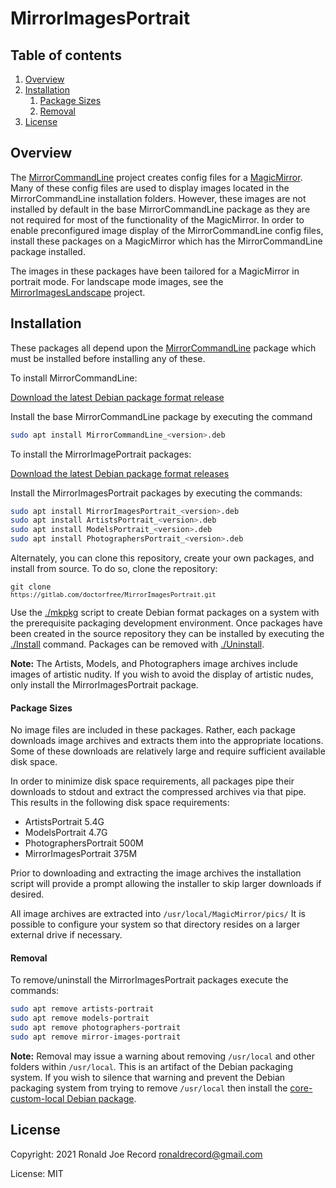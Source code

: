 # MirrorImagesPortrait

## Table of contents

1. [Overview](#overview)
1. [Installation](#installation)
	1. [Package Sizes](#package-sizes)
	1. [Removal](#removal)
1. [License](#license)

## Overview

The [MirrorCommandLine](https://gitlab.com/doctorfree/MirrorCommandLine) project
creates config files for a [MagicMirror](https://magicmirror.builders/). Many of
these config files are used to display images located in the MirrorCommandLine
installation folders. However, these images are not installed by default in the
base MirrorCommandLine package as they are not required for most of the
functionality of the MagicMirror. In order to enable preconfigured image display
of the MirrorCommandLine config files, install these packages on a MagicMirror
which has the MirrorCommandLine package installed.

The images in these packages have been tailored for a MagicMirror in portrait mode.
For landscape mode images, see the
[MirrorImagesLandscape](https://gitlab.com/doctorfree/MirrorImagesLandscape) project.

## Installation

These packages all depend upon the
[MirrorCommandLine](https://gitlab.com/doctorfree/MirrorCommandLine)
package which must be installed before installing any of these.

To install MirrorCommandLine:

[Download the latest Debian package format release](https://gitlab.com/doctorfree/MirrorCommandLine/-/releases)

Install the base MirrorCommandLine package by executing the command

```bash
sudo apt install MirrorCommandLine_<version>.deb
```

To install the MirrorImagePortrait packages:

[Download the latest Debian package format releases](https://gitlab.com/doctorfree/MirrorImagesPortrait/-/releases)

Install the MirrorImagesPortrait packages by executing the commands:

```bash
sudo apt install MirrorImagesPortrait_<version>.deb
sudo apt install ArtistsPortrait_<version>.deb
sudo apt install ModelsPortrait_<version>.deb
sudo apt install PhotographersPortrait_<version>.deb
```

Alternately, you can clone this repository, create your own packages, and
install from source. To do so, clone the repository:

<code>git clone `https://gitlab.com/doctorfree/MirrorImagesPortrait.git`</code>

Use the [./mkpkg](mkpkg) script to create Debian format packages on a system with
the prerequisite packaging development environment. Once packages have been
created in the source repository they can be installed by executing the
[./Install](Install) command. Packages can be removed with [./Uninstall](Uninstall).

**Note:** The Artists, Models, and Photographers image archives include images
of artistic nudity. If you wish to avoid the display of artistic nudes, only
install the MirrorImagesPortrait package.

#### Package Sizes

No image files are included in these packages. Rather, each package downloads
image archives and extracts them into the appropriate locations. Some of these
downloads are relatively large and require sufficient available disk space.

In order to minimize disk space requirements, all packages pipe their downloads
to stdout and extract the compressed archives via that pipe. This results in the
following disk space requirements:

- ArtistsPortrait       5.4G
- ModelsPortrait        4.7G
- PhotographersPortrait 500M
- MirrorImagesPortrait  375M

Prior to downloading and extracting the image archives the installation script
will provide a prompt allowing the installer to skip larger downloads if desired.

All image archives are extracted into `/usr/local/MagicMirror/pics/`
It is possible to configure your system so that directory resides on a larger
external drive if necessary.

#### Removal

To remove/uninstall the MirrorImagesPortrait packages execute the commands:

```bash
sudo apt remove artists-portrait
sudo apt remove models-portrait
sudo apt remove photographers-portrait
sudo apt remove mirror-images-portrait
```

**Note:** Removal may issue a warning about removing `/usr/local` and other
folders within `/usr/local`. This is an artifact of the Debian packaging system.
If you wish to silence that warning and prevent the Debian packaging system from
trying to remove `/usr/local` then install the
[core-custom-local Debian package](https://gitlab.com/doctorfree/core-custom-local/-/releases).

## License

Copyright: 2021 Ronald Joe Record <ronaldrecord@gmail.com>

License: MIT
